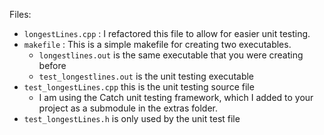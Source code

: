 
Files:

- `longestLines.cpp` : I refactored this file to allow for easier unit testing.
- `makefile` : This is a simple makefile for creating two executables.
    + `longestlines.out` is the same executable that you were creating before
    + `test_longestlines.out` is the unit testing executable
- `test_longestLines.cpp` this is the unit testing source file
    + I am using the Catch unit testing framework, which I added to your project as a submodule in the extras folder.
- `test_longestLines.h` is only used by the unit test file

